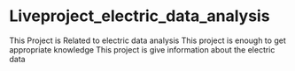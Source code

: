 # Liveproject_electric_data_analysis
This Project is Related to electric data analysis
This project is enough to get appropriate knowledge
This project is give information about the electric data 